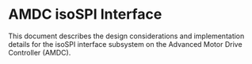 # AMDC isoSPI Interface

This document describes the design considerations and implementation details for the isoSPI interface subsystem on the Advanced Motor Drive Controller (AMDC).
